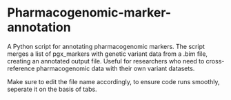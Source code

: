 # Pharmacogenomic-marker-annotation
A Python script for annotating pharmacogenomic markers. The script merges a list of pgx_markers with genetic variant data from a .bim file, creating an annotated output file. Useful for researchers who need to cross-reference pharmacogenomic data with their own variant datasets.

Make sure to edit the file name accordingly, to ensure code runs smoothly, seperate it on the basis of tabs.
